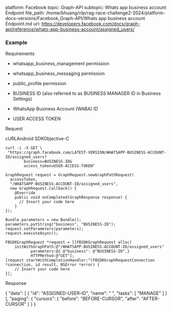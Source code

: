 platform: Facebook
topic: Graph-API
subtopic: Whats app business account Endpoint
file_path: /home/bhuang/nlp/rag-race-challenge2-2024/platform-docs-versions/Facebook_Graph-API/Whats app business account Endpoint.md
url: https://developers.facebook.com/docs/graph-api/reference/whats-app-business-account/assigned_users/


### Example

Requirements

* whatsapp\_business\_management permission
    
* whatsapp\_business\_messaging permission
    
* public\_profile permission
    
* BUSINESS ID (also referred to as BUSINESS MANAGER ID in Business Settings)
    
* WhatsApp Business Account (WABA) ID
    
* USER ACCESS TOKEN
    

Request

cURLAndroid SDKObjective-C

    curl -i -X GET \
     "https://graph.facebook.com/LATEST-VERSION/WHATSAPP-BUSINESS-ACCOUNT-ID/assigned_users?
            business=BUSINESS-ID&
            access_token=USER-ACCESS-TOKEN"

    GraphRequest request = GraphRequest.newGraphPathRequest(
      accessToken,
      "/WHATSAPP-BUSINESS-ACCOUNT-ID/assigned_users",
      new GraphRequest.Callback() {
        @Override
        public void onCompleted(GraphResponse response) {
          // Insert your code here
        }
    });
    
    Bundle parameters = new Bundle();
    parameters.putString("business", "BUSINESS-ID");
    request.setParameters(parameters);
    request.executeAsync();

    FBSDKGraphRequest *request = [[FBSDKGraphRequest alloc]
        initWithGraphPath:@"/WHATSAPP-BUSINESS-ACCOUNT-ID/assigned_users"
               parameters:@{ @"business": @"BUSINESS-ID",}
               HTTPMethod:@"GET"];
    [request startWithCompletionHandler:^(FBSDKGraphRequestConnection *connection, id result, NSError *error) {
        // Insert your code here
    }];

Response

{
  "data": \[
    {
      "id": "ASSIGNED-USER-ID",
      "name": " ",
      "tasks": \[
        "MANAGE"
      \]
    }
  \],
  "paging": {
    "cursors": {
      "before": "BEFORE-CURSOR",
      "after": "AFTER-CURSOR"
    }
  }
}